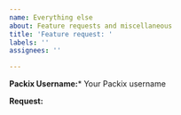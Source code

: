 ```yaml
---
name: Everything else
about: Feature requests and miscellaneous
title: 'Feature request: '
labels: ''
assignees: ''

---
```


**Packix Username:***
Your Packix username

**Request:**
